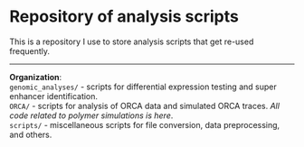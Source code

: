 # Repository of analysis scripts
This is a repository I use to store analysis scripts that get re-used frequently. 
***
**Organization**: \
`genomic_analyses/` - scripts for differential expression testing and super enhancer identification. \
`ORCA/` - scripts for analysis of ORCA data and simulated ORCA traces. *All code related to polymer simulations is here*.\
`scripts/` - miscellaneous scripts for file conversion, data preprocessing, and others.
